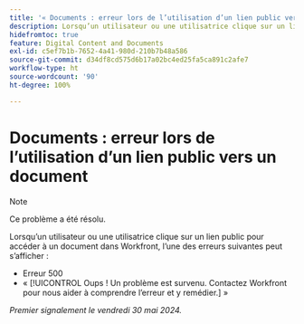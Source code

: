 ```yaml
---
title: '« Documents : erreur lors de l’utilisation d’un lien public vers un document »'
description: Lorsqu’un utilisateur ou une utilisatrice clique sur un lien public pour accéder à un document dans Workfront, une erreur peut s’afficher.
hidefromtoc: true
feature: Digital Content and Documents
exl-id: c5ef7b1b-7652-4a41-980d-210b7b48a586
source-git-commit: d34df8cd575d6b17a02bc4ed25fa5ca891c2afe7
workflow-type: ht
source-wordcount: '90'
ht-degree: 100%

---
```


# Documents : erreur lors de l’utilisation d’un lien public vers un document

>[!NOTE]
>
>Ce problème a été résolu.

Lorsqu’un utilisateur ou une utilisatrice clique sur un lien public pour accéder à un document dans Workfront, l’une des erreurs suivantes peut s’afficher :

* Erreur 500
* « [!UICONTROL Oups ! Un problème est survenu. Contactez Workfront pour nous aider à comprendre l’erreur et y remédier.] »


_Premier signalement le vendredi 30 mai 2024._
